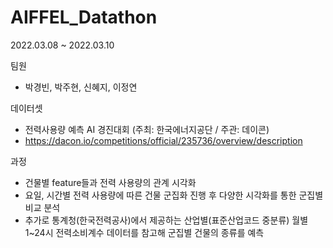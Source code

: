 # AIFFEL_Datathon
2022.03.08 ~ 2022.03.10

팀원
- 박경빈, 박주현, 신혜지, 이정연

데이터셋
- 전력사용량 예측 AI 경진대회 (주최: 한국에너지공단 / 주관: 데이콘) 
- https://dacon.io/competitions/official/235736/overview/description

과정
- 건물별 feature들과 전력 사용량의 관계 시각화
- 요일, 시간별 전력 사용량에 따른 건물 군집화 진행 후 다양한 시각화를 통한 군집별 비교 분석
- 추가로 통계청(한국전력공사)에서 제공하는 산업별(표준산업코드 중분류) 월별 1~24시 전력소비계수 데이터를 참고해 군집별 건물의 종류를 예측
